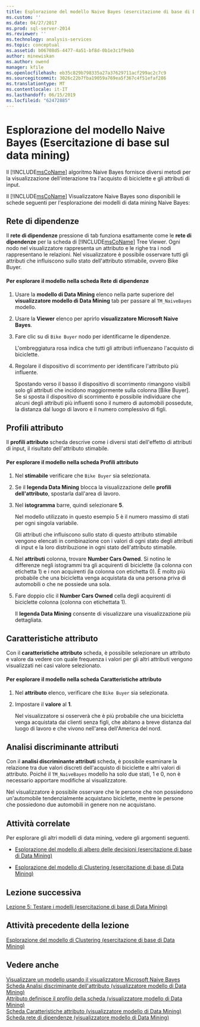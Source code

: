 ```yaml
---
title: Esplorazione del modello Naive Bayes (esercitazione di base di Data Mining) | Microsoft Docs
ms.custom: ''
ms.date: 04/27/2017
ms.prod: sql-server-2014
ms.reviewer: ''
ms.technology: analysis-services
ms.topic: conceptual
ms.assetid: b06708d5-4477-4a51-bf8d-0b1e3c1f9ebb
author: minewiskan
ms.author: owend
manager: kfile
ms.openlocfilehash: eb35c829b798335a27a37629711acf299ac2c7c9
ms.sourcegitcommit: 3026c22b7fba19059a769ea5f367c4f51efaf286
ms.translationtype: MT
ms.contentlocale: it-IT
ms.lasthandoff: 06/15/2019
ms.locfileid: "62472885"
---
```

# <a name="exploring-the-naive-bayes-model-basic-data-mining-tutorial"></a>Esplorazione del modello Naive Bayes (Esercitazione di base sul data mining)
  Il [!INCLUDE[msCoName](../includes/msconame-md.md)] algoritmo Naive Bayes fornisce diversi metodi per la visualizzazione dell'interazione tra l'acquisto di biciclette e gli attributi di input.  
  
 Il [!INCLUDE[msCoName](../includes/msconame-md.md)] Visualizzatore Naive Bayes sono disponibili le schede seguenti per l'esplorazione dei modelli di data mining Naive Bayes:  
  
 
  
##  <a name="DependencyNetwork"></a> Rete di dipendenze  
 Il **rete di dipendenze** pressione di tab funziona esattamente come le **rete di dipendenze** per la scheda di [!INCLUDE[msCoName](../includes/msconame-md.md)] Tree Viewer. Ogni nodo nel visualizzatore rappresenta un attributo e le righe tra i nodi rappresentano le relazioni. Nel visualizzatore è possibile osservare tutti gli attributi che influiscono sullo stato dell'attributo stimabile, ovvero Bike Buyer.  
  
#### <a name="to-explore-the-model-in-the-dependency-network-tab"></a>Per esplorare il modello nella scheda Rete di dipendenze  
  
1.  Usare la **modello di Data Mining** elenco nella parte superiore del **visualizzatore modello di Data Mining** tab per passare al `TM_NaiveBayes` modello.  
  
2.  Usare la **Viewer** elenco per aprirlo **visualizzatore Microsoft Naive Bayes**.  
  
3.  Fare clic su di `Bike Buyer` nodo per identificarne le dipendenze.  
  
     L'ombreggiatura rosa indica che tutti gli attributi influenzano l'acquisto di biciclette.  
  
4.  Regolare il dispositivo di scorrimento per identificare l'attributo più influente.  
  
     Spostando verso il basso il dispositivo di scorrimento rimangono visibili solo gli attributi che incidono maggiormente sulla colonna [Bike Buyer]. Se si sposta il dispositivo di scorrimento è possibile individuare che alcuni degli attributi più influenti sono il numero di automobili possedute, la distanza dal luogo di lavoro e il numero complessivo di figli.  
 
  
##  <a name="AttributeProfiles"></a> Profili attributo  
 Il **profili attributo** scheda descrive come i diversi stati dell'effetto di attributi di input, il risultato dell'attributo stimabile.  
  
#### <a name="to-explore-the-model-in-the-attribute-profiles-tab"></a>Per esplorare il modello nella scheda Profili attributo  
  
1.  Nel **stimabile** verificare che `Bike Buyer` sia selezionata.  
  
2.  Se il **legenda Data Mining** blocca la visualizzazione delle **profili dell'attributo**, spostarla dall'area di lavoro.  
  
3.  Nel **istogramma** barre, quindi selezionare **5**.  
  
     Nel modello utilizzato in questo esempio 5 è il numero massimo di stati per ogni singola variabile.  
  
     Gli attributi che influiscono sullo stato di questo attributo stimabile vengono elencati in combinazione con i valori di ogni stato degli attributi di input e la loro distribuzione in ogni stato dell'attributo stimabile.  
  
4.  Nel **attributi** colonna, trovare **Number Cars Owned**.  Si notino le differenze negli istogrammi tra gli acquirenti di biciclette (la colonna con etichetta 1) e i non acquirenti (la colonna con etichetta 0). È molto più probabile che una bicicletta venga acquistata da una persona priva di automobili o che ne possiede una sola.  
  
5.  Fare doppio clic il **Number Cars Owned** cella degli acquirenti di biciclette colonna (colonna con etichettata 1).  
  
     Il **legenda Data Mining** consente di visualizzare una visualizzazione più dettagliata.  
  
  
##  <a name="AttributeCharacteristics"></a> Caratteristiche attributo  
 Con il **caratteristiche attributo** scheda, è possibile selezionare un attributo e valore da vedere con quale frequenza i valori per gli altri attributi vengono visualizzati nei casi valore selezionato.  
  
#### <a name="to-explore-the-model-in-the-attribute-characteristics-tab"></a>Per esplorare il modello nella scheda Caratteristiche attributo  
  
1.  Nel **attributo** elenco, verificare che `Bike Buyer` sia selezionata.  
  
2.  Impostare il **valore** al **1**.  
  
     Nel visualizzatore si osserverà che è più probabile che una bicicletta venga acquistata dai clienti senza figli, che abitano a breve distanza dal luogo di lavoro e che vivono nell'area dell'America del nord.  
  
  
##  <a name="AttributeDiscrimination"></a> Analisi discriminante attributi  
 Con il **analisi discriminante attributi** scheda, è possibile esaminare la relazione tra due valori discreti dell'acquisto di biciclette e altri valori di attributo. Poiché il `TM_NaiveBayes` modello ha solo due stati, 1 e 0, non è necessario apportare modifiche al visualizzatore.  
  
 Nel visualizzatore è possibile osservare che le persone che non possiedono un'automobile tendenzialmente acquistano biciclette, mentre le persone che possiedono due automobili in genere non ne acquistano.  
  
## <a name="related-tasks"></a>Attività correlate  
 Per esplorare gli altri modelli di data mining, vedere gli argomenti seguenti.  
  
-   [Esplorazione del modello di albero delle decisioni &#40;esercitazione di base di Data Mining&#41;](../../2014/tutorials/exploring-the-decision-tree-model-basic-data-mining-tutorial.md)  
  
-   [Esplorazione del modello di Clustering &#40;esercitazione di base di Data Mining&#41;](../../2014/tutorials/exploring-the-clustering-model-basic-data-mining-tutorial.md)  
  
## <a name="next-lesson"></a>Lezione successiva  
 [Lezione 5: Testare i modelli &#40;esercitazione di base di Data Mining&#41;](../../2014/tutorials/lesson-5-testing-models-basic-data-mining-tutorial.md)  
  
## <a name="previous-task-in-lesson"></a>Attività precedente della lezione  
 [Esplorazione del modello di Clustering &#40;esercitazione di base di Data Mining&#41;](../../2014/tutorials/exploring-the-clustering-model-basic-data-mining-tutorial.md)  
  
## <a name="see-also"></a>Vedere anche  
 [Visualizzare un modello usando il visualizzatore Microsoft Naive Bayes](../../2014/analysis-services/data-mining/browse-a-model-using-the-microsoft-naive-bayes-viewer.md)   
 [Scheda Analisi discriminante dell'attributo &#40;visualizzatore modello di Data Mining&#41;](../../2014/analysis-services/attribute-discrimination-tab-mining-model-viewer.md)   
 [Attributo definisce il profilo della scheda &#40;visualizzatore modello di Data Mining&#41;](../../2014/analysis-services/attribute-profiles-tab-mining-model-viewer.md)   
 [Scheda Caratteristiche attributo &#40;visualizzatore modello di Data Mining&#41;](../../2014/analysis-services/attribute-characteristics-tab-mining-model-viewer.md)   
 [Scheda rete di dipendenze &#40;visualizzatore modello di Data Mining&#41;](../../2014/analysis-services/dependency-network-tab-mining-model-viewer.md)  
  
  
